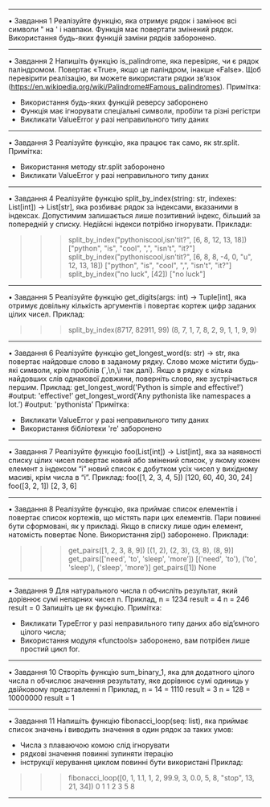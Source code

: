 ____________________________________________________________________________________________________________________________________________________________________________
• Завдання 1
Реалізуйте функцію, яка отримує рядок і замінює всі символи " на ' і навпаки. Функція має повертати змінений рядок. 
Використання будь-яких функцій заміни рядків заборонено.
____________________________________________________________________________________________________________________________________________________________________________
• Завдання 2
Напишіть функцію is_palindrome, яка перевіряє, чи є рядок паліндромом. Повертає «True», якщо це паліндром, інакше
«False». Щоб перевірити реалізацію, ви можете використати рядки зв’язок
(https://en.wikipedia.org/wiki/Palindrome#Famous_palindromes). 
Примітка:
- Використання будь-яких функцій реверсу заборонено
- Функція має ігнорувати спеціальні символи, пробіли та різні регістри
- Викликати ValueError у разі неправильного типу даних
____________________________________________________________________________________________________________________________________________________________________________
• Завдання 3
Реалізуйте функцію, яка працює так само, як
str.split. Примітка:
- Використання методу str.split заборонено
- Викликати ValueError у разі неправильного типу даних
____________________________________________________________________________________________________________________________________________________________________________
• Завдання 4
Реалізуйте функцію split_by_index(string: str, indexes: List[int]) -> List[str], яка розбиває рядок за індексами, вказаними в 
індексах. Допустимим залишається лише позитивний індекс, більший за попередній у списку. Недійсні індекси потрібно 
ігнорувати.
Приклади:
>>> split_by_index("pythoniscool,isn'tit?", [6, 8, 12, 13, 
18]) ["python", "is", "cool", ",", "isn't", "it?"]
>>> split_by_index("pythoniscool,isn'tit?", [6, 8, 8, -4, 0, "u", 12, 13, 18])
["python", "is", "cool", ",", "isn't", "it?"]
>>> split_by_index("no luck", 
[42]) ["no luck"]
____________________________________________________________________________________________________________________________________________________________________________
• Завдання 5
Реалізуйте функцію get_digits(args: int) -> Tuple[int], яка отримує довільну кількість аргументів і повертає кортеж цифр заданих цілих 
чисел. 
Приклад:
>>> split_by_index(8717, 82911, 99)
(8, 7, 1, 7, 8, 2, 9, 1, 1, 9, 9)
____________________________________________________________________________________________________________________________________________________________________________
• Завдання 6
Реалізуйте функцію get_longest_word(s: str) -> str, яка повертає найдовше слово в заданому рядку. Слово може містити будь-які 
символи, крім пробілів (`,\n,\і так далі). Якщо в рядку є кілька найдовших слів однакової довжини, поверніть слово, яке зустрічається 
першим.
Приклад:
get_longest_word('Python is simple and 
effective!’) #output: 'effective!’
get_longest_word('Any pythonista like namespaces a lot.’)
#output: 'pythonista’
Примітка:
- Викликати ValueError у разі неправильного типу даних 
- Використання бібліотеки 're' заборонено
____________________________________________________________________________________________________________________________________________________________________________
• Завдання 7
Реалізуйте функцію foo(List[int]) -> List[int], яка за наявності списку цілих чисел повертає новий або змінений список, у якому кожен 
елемент з індексом “i” новий список є добутком усіх чисел у вихідному масиві, крім числа в “i”.
Приклад:
foo([1, 2, 3, 4, 5])
[120, 60, 40, 30, 24]
foo([3, 2, 1])
[2, 3, 6]
____________________________________________________________________________________________________________________________________________________________________________
• Завдання 8
Реалізуйте функцію, яка приймає список елементів і повертає список кортежів, що містять пари цих елементів. 
Пари повинні бути сформовані, як у прикладі. Якщо в списку лише один елемент, натомість повертає None.
Використання zip() заборонено.
Приклади:
>>> get_pairs([1, 2, 3, 8, 9])
[(1, 2), (2, 3), (3, 8), (8, 9)]
>>> get_pairs(['need', 'to', 'sleep', 'more’])
[('need', 'to'), ('to', 'sleep'), ('sleep', 'more’)]
>>> get_pairs([1]) 
None
____________________________________________________________________________________________________________________________________________________________________________
• Завдання 9
Для натурального числа n обчисліть результат, який дорівнює сумі непарних чисел n.
Приклад,
n = 1234 result = 4
n = 246 result = 0 
Запишіть це як функцію.
Примітка:
- Викликати TypeError у разі неправильного типу даних або від’ємного цілого числа; 
- Використання модуля «functools» заборонено, вам потрібен лише простий цикл for.
____________________________________________________________________________________________________________________________________________________________________________
• Завдання 10
Створіть функцію sum_binary_1, яка для додатного цілого числа n обчислює значення результату, яке дорівнює сумі одиниць у двійковому
представленні n
Приклад,
n = 14 = 1110 result = 3
n = 128 = 10000000 result = 1
____________________________________________________________________________________________________________________________________________________________________________
• Завдання 11
Напишіть функцію fibonacci_loop(seq: list), яка приймає список значень і виводить значення в один рядок за таких 
умов:
- Числа з плаваючою комою слід ігнорувати
- рядкові значення повинні зупиняти ітерацію
- інструкції керування циклом повинні 
бути використані 
Приклад:
>>> fibonacci_loop([0, 1, 1.1, 1, 2, 99.9, 3, 0.0, 5, 8, "stop", 13, 21, 34])
0 1 1 2 3 5 8
____________________________________________________________________________________________________________________________________________________________________________
